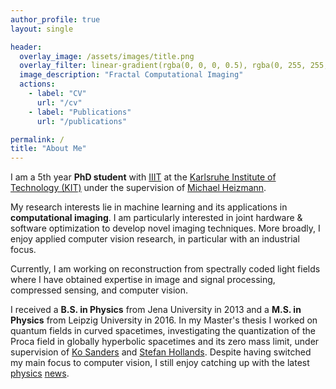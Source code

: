 ```yaml
---
author_profile: true
layout: single

header:
  overlay_image: /assets/images/title.png
  overlay_filter: linear-gradient(rgba(0, 0, 0, 0.5), rgba(0, 255, 255, 0.0))
  image_description: "Fractal Computational Imaging"
  actions:
    - label: "CV"
      url: "/cv"
    - label: "Publications"
      url: "/publications"

permalink: /
title: "About Me"
---
```


I  am a 5th year **PhD student** with [IIIT] at the [Karlsruhe Institute of Technology (KIT)] under the supervision of [Michael Heizmann].

My research interests lie in machine learning and its applications in **computational imaging**.
I am particularly interested in joint hardware & software optimization to develop novel imaging techniques.
More broadly, I enjoy applied computer vision research, in particular with an industrial focus.

Currently, I am working on reconstruction from spectrally coded light fields where I have obtained expertise in image and signal processing, compressed sensing, and computer vision.

I received a **B.S. in Physics** from Jena University in 2013 and a **M.S. in Physics** from Leipzig University in 2016.
In my Master's thesis I worked on quantum fields in curved spacetimes, investigating the quantization of the Proca field in globally hyperbolic spacetimes and its zero mass limit, under supervision of [Ko Sanders] and [Stefan Hollands].
Despite having switched my main focus to computer vision, I still enjoy catching up with the latest [physics](https://www.quantamagazine.org/) [news](https://www.math.columbia.edu/~woit/wordpress/).


[Michael Heizmann]: https://www.iiit.kit.edu/english/3252.php
[IIIT]: https://iiit.kit.edu/english
[LTI]: https://www.lti.kit.edu/english/
[Karlsruhe Institute of Technology (KIT)]: https://www.kit.edu/english
[Ko Sanders]: https://www.dcu.ie/maths/people/ko-sanders
[Stefan Hollands]: https://home.uni-leipzig.de/tet/?page_id=215
